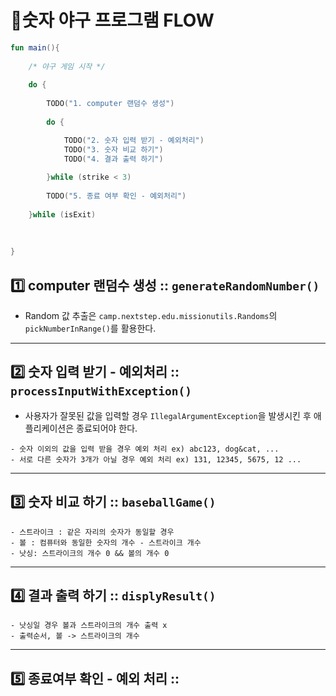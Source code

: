 # 📮숫자 야구 프로그램 FLOW

```kotlin
fun main(){
    
    /* 야구 게임 시작 */
    
    do {
        
        TODO("1. computer 랜덤수 생성")
        
        do {

            TODO("2. 숫자 입력 받기 - 예외처리")
            TODO("3. 숫자 비교 하기")
            TODO("4. 결과 출력 하기")
            
        }while (strike < 3)
        
        TODO("5. 종료 여부 확인 - 예외처리")
        
    }while (isExit)
    
    
    
}
```

## 1️⃣ computer 랜덤수 생성 :: `generateRandomNumber()`

- Random 값 추출은 `camp.nextstep.edu.missionutils.Randoms`의 `pickNumberInRange()`를 활용한다.

---

## 2️⃣ 숫자 입력 받기 - 예외처리 :: `processInputWithException()`

- 사용자가 잘못된 값을 입력할 경우 `IllegalArgumentException`을 발생시킨 후 애플리케이션은 종료되어야 한다.

```
- 숫자 이외의 값을 입력 받을 경우 예외 처리 ex) abc123, dog&cat, ...
- 서로 다른 숫자가 3개가 아닐 경우 예외 처리 ex) 131, 12345, 5675, 12 ...
```
---

## 3️⃣ 숫자 비교 하기 :: `baseballGame()`

```
- 스트라이크 : 같은 자리의 숫자가 동일할 경우
- 볼 : 컴퓨터와 동일한 숫자의 개수 - 스트라이크 개수
- 낫싱: 스트라이크의 개수 0 && 볼의 개수 0
```

---

## 4️⃣ 결과 출력 하기 :: `displyResult()`

```
- 낫싱일 경우 볼과 스트라이크의 개수 출력 x
- 출력순서, 볼 -> 스트라이크의 개수
```

---

## 5️⃣ 종료여부 확인 - 예외 처리 :: 